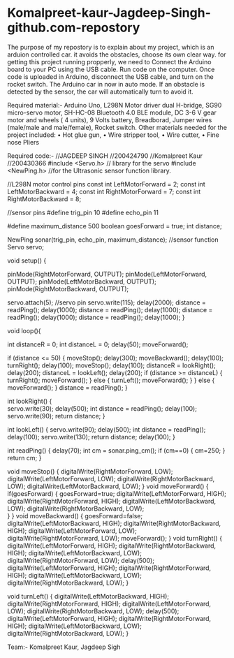 # Komalpreet-kaur-Jagdeep-Singh-github.com-repostory
The purpose of my repostory is to explain about my project, which is an arduion controlled car. it avoids the obstacles, choose its own clear way. for getting this project running propperly, we need to Connect the Arduino board to your PC using the USB cable. Run code on the computer. Once code is uploaded in Arduino, disconnect the USB cable, and turn on the rocket switch. The Arduino car in now in auto mode. If an obstacle is detected by the sensor, the car will automatically turn to avoid it.

Required material:-
Arduino Uno,
L298N Motor driver dual H-bridge,
SG90 micro-servo motor,
SH-HC-08 Bluetooth 4.0 BLE module,
DC 3-6 V gear motor and wheels ( 4 units),
9 Volts battery,
Breadborad,
Jumper wires (male/male and male/female),
Rocket switch.
Other materials needed for the project included:
•	Hot glue gun,
•	Wire stripper tool,
•	Wire cutter,
•	Fine nose Pliers

Required code:-
//JAGDEEP SINGH
//200424790
//Komalpreet Kaur
//200430366
#include <Servo.h>          // library for the servo
#include <NewPing.h>        //for the Ultrasonic sensor function library.

//L298N motor control pins
const int LeftMotorForward = 2;
const int LeftMotorBackward = 4;
const int RightMotorForward = 7;
const int RightMotorBackward = 8;

//sensor pins
#define trig_pin 10
#define echo_pin 11

#define maximum_distance 500
boolean goesForward = true;
int distance;

NewPing sonar(trig_pin, echo_pin, maximum_distance); //sensor function
Servo servo; 

void setup()
{

  pinMode(RightMotorForward, OUTPUT);
  pinMode(LeftMotorForward, OUTPUT);
  pinMode(LeftMotorBackward, OUTPUT);
  pinMode(RightMotorBackward, OUTPUT);
  
  servo.attach(5); //servo pin
  servo.write(115);
  delay(2000);
  distance = readPing();
  delay(1000);
  distance = readPing();
  delay(1000);
  distance = readPing();
  delay(1000);
  distance = readPing();
  delay(1000);
}

void loop(){

  int distanceR = 0;
  int distanceL = 0;
  delay(50);
  moveForward();

  if (distance <= 50)
  {
    moveStop();
    delay(300);
    moveBackward();
    delay(100);
    turnRight();
    delay(100);
    moveStop();
    delay(100);
    distanceR = lookRight();
    delay(200);
    distanceL = lookLeft();
    delay(200);
    if (distance >= distanceL)
    {
      turnRight();
      moveForward(); 
    }
    else
    {
      turnLeft();
      moveForward(); 
    }
  }
  else
  {
    moveForward(); 
  }
    distance = readPing();
}

int lookRight()
{  
  servo.write(30);
  delay(500);
  int distance = readPing();
  delay(100);
  servo.write(90);
  return distance;
}

int lookLeft()
{
  servo.write(90);
  delay(500);
  int distance = readPing();
  delay(100);
  servo.write(130);
  return distance;
  delay(100);
}

int readPing()
{
  delay(70);
  int cm = sonar.ping_cm();
  if (cm==0)
  {
    cm=250;
  }
  return cm;
}

void moveStop()
{
  digitalWrite(RightMotorForward, LOW);
  digitalWrite(LeftMotorForward, LOW);
  digitalWrite(RightMotorBackward, LOW);
  digitalWrite(LeftMotorBackward, LOW);
}
void moveForward()
{
  if(goesForward)
  {
    goesForward=true; 
    digitalWrite(LeftMotorForward, HIGH);
    digitalWrite(RightMotorForward, HIGH);
    digitalWrite(LeftMotorBackward, LOW);
    digitalWrite(RightMotorBackward, LOW);     
  }
}
void moveBackward()
{
  goesForward=false;
  digitalWrite(LeftMotorBackward, HIGH);
  digitalWrite(RightMotorBackward, HIGH);
  digitalWrite(LeftMotorForward, LOW);
  digitalWrite(RightMotorForward, LOW);
  moveForward(); 
}
void turnRight()
{
  digitalWrite(LeftMotorForward, HIGH);
  digitalWrite(RightMotorBackward, HIGH);
  digitalWrite(LeftMotorBackward, LOW);
  digitalWrite(RightMotorForward, LOW);
  delay(500);
  digitalWrite(LeftMotorForward, HIGH);
  digitalWrite(RightMotorForward, HIGH);
  digitalWrite(LeftMotorBackward, LOW);
  digitalWrite(RightMotorBackward, LOW); 
}

void turnLeft()
{
  digitalWrite(LeftMotorBackward, HIGH);
  digitalWrite(RightMotorForward, HIGH);
  digitalWrite(LeftMotorForward, LOW);
  digitalWrite(RightMotorBackward, LOW);
  delay(500);
  digitalWrite(LeftMotorForward, HIGH);
  digitalWrite(RightMotorForward, HIGH);
  digitalWrite(LeftMotorBackward, LOW);
  digitalWrite(RightMotorBackward, LOW);
}



Team:-
Komalpreet Kaur, 
Jagdeep Sigh
